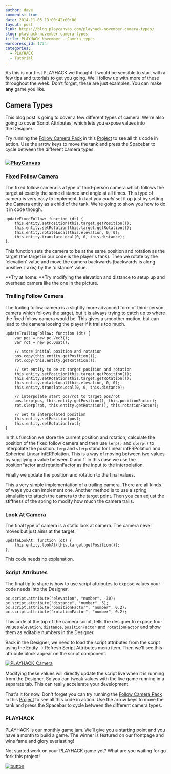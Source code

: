 ```yaml
---
author: dave
comments: true
date: 2014-11-05 13:00:42+00:00
layout: post
link: https://blog.playcanvas.com/playhack-november-camera-types/
slug: playhack-november-camera-types
title: PLAYHACK November - Camera types
wordpress_id: 1734
categories:
  - PLAYHACK
  - Tutorial
---
```


As this is our first PLAYHACK we thought it would be sensible to start with a few tips and tutorials to get you going. We’ll follow up with more of these throughout the week. Don’t forget, these are just examples. You can make **any** game you like.

## Camera Types

This blog post is going to cover a few different types of camera. We're also going to cover Script Attributes, which lets you expose values into the Designer.

Try running the [Follow Camera Pack](http://playcanvas.com/dave/playhack-nov/designer/pack/6f111262-5dcc-11e4-b6a0-12313b0a5ec6) in this [Project](https://playcanvas.com/dave/playhack-nov) to see all this code in action. Use the arrow keys to move the tank and press the Spacebar to cycle between the different camera types.

### [![PlayCanvas](https://blog.playcanvas.com/wp-content/uploads/2014/11/PlayCanvas.jpg)](http://blog.playcanvas.com/wp-content/uploads/2014/11/PlayCanvas.jpg)

### Fixed Follow Camera

The fixed follow camera is a type of third-person camera which follows the target at exactly the same distance and angle at all times. This type of camera is very easy to implement. In fact you *could* set it up just by setting the Camera entity as a child of the tank. We're going to show you how to do it in code though.

    updateFixedFollow: function (dt) {
        this.entity.setPosition(this.target.getPosition());
        this.entity.setRotation(this.target.getRotation());
        this.entity.rotateLocal(this.elevation, 0, 0);
        this.entity.translateLocal(0, 0, this.distance);
    },

This function sets the camera to be at the same position and rotation as the target (the target in our code is the player's tank). Then we rotate by the 'elevation' value and move the camera backwards (backwards is along positive z axis) by the 'distance' value.

**Try at home: **Try modifying the elevation and distance to setup up and overhead camera like the one in the picture.

### Trailing Follow Camera

The trailing follow camera is a slightly more advanced form of third-person camera which follows the target, but it is always trying to catch up to where the fixed follow camera would be. This gives a smoother motion, but can lead to the camera loosing the player if it trails too much.

    updateTrailingFollow: function (dt) {
        var pos = new pc.Vec3();
        var rot = new pc.Quat();

        // store initial position and rotation
        pos.copy(this.entity.getPosition());
        rot.copy(this.entity.getRotation());

        // set entity to be at target position and rotation
        this.entity.setPosition(this.target.getPosition());
        this.entity.setRotation(this.target.getRotation());
        this.entity.rotateLocal(this.elevation, 0, 0);
        this.entity.translateLocal(0, 0, this.distance);

        // interpolate start pos/rot to target pos/rot
        pos.lerp(pos, this.entity.getPosition(), this.positionFactor);
        rot.slerp(rot, this.entity.getRotation(), this.rotationFactor);

        // Set to interpolated position
        this.entity.setPosition(pos);
        this.entity.setRotation(rot);
    }

In this function we store the current position and rotation, calculate the position of the fixed follow camera and then use `lerp()` and `slerp()` to interpolate the position. `lerp` and `slerp` stand for Linear intERPolation and Spherical Linear intERPolation. This is a way of moving between two values by supplying a value between 0 and 1. In this case we use the positionFactor and rotationFactor as the input to the interpolation.

Finally we update the position and rotation to the final values.

This a very simple implementation of a trailing camera. There are all kinds of ways you can implement one. Another method is to use a spring simulation to attach the camera to the target point. Then you can adjust the stiffness of the spring to modify how much the camera trails.

### Look At Camera

The final type of camera is a static look at camera. The camera never moves but just aims at the target.

    updateLookAt: function (dt) {
        this.entity.lookAt(this.target.getPosition());
    },

This code needs no explanation.

### Script Attributes

The final tip to share is how to use script attributes to expose values your code needs into the Designer.

    pc.script.attribute("elevation", "number", -30);
    pc.script.attribute("distance", "number", 5);
    pc.script.attribute("positionFactor", "number", 0.2);
    pc.script.attribute("rotationFactor", "number", 0.2);

This code at the top of the camera script, tells the designer to expose four values `elevation`, `distance`, `positionFactor` and `rotationFactor` and show them as editable numbers in the Designer.

Back in the Designer, we need to load the script attributes from the script using the Entity -> Refresh Script Attributes menu item. Then we'll see this attribute block appear on the script component.

[![PLAYHACK_Camera](https://blog.playcanvas.com/wp-content/uploads/2014/11/PLAYHACK_Camera.jpg)](http://blog.playcanvas.com/wp-content/uploads/2014/11/PLAYHACK_Camera.jpg)

Modifying these values will directly update the script live when it is running from the Designer. So you can tweak values with the live game running in a separate tab. This can really accelerate your development.

That's it for now. Don't forget you can try running the [Follow Camera Pack](http://playcanvas.com/dave/playhack-nov/designer/pack/6f111262-5dcc-11e4-b6a0-12313b0a5ec6) in this [Project](https://playcanvas.com/dave/playhack-nov) to see all this code in action. Use the arrow keys to move the tank and press the Spacebar to cycle between the different camera types.

### PLAYHACK

PLAYHACK is our monthly game jam. We’ll give you a starting point and you have a month to build a game. The winner is featured on our frontpage and wins fame and glory everlasting!

Not started work on your PLAYHACK game yet? What are you waiting for go fork this project!

[![button](https://blog.playcanvas.com/wp-content/uploads/2014/10/button.png)](https://playcanvas.com/playcanvas/gamejam-nov-14)
